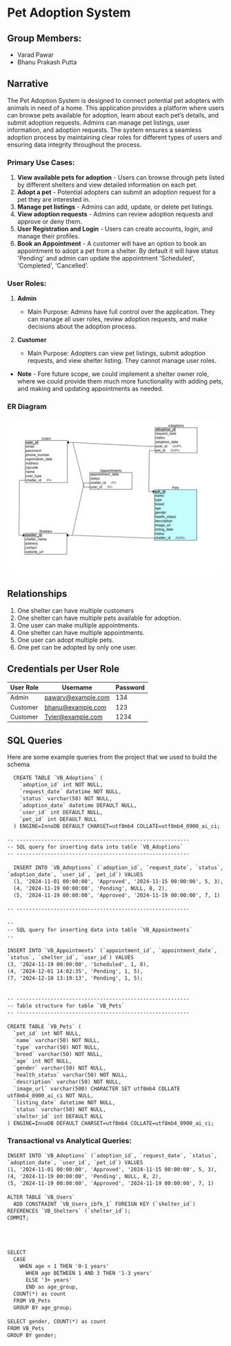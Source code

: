 # Pet Adoption System

## Group Members:
- Varad Pawar
- Bhanu Prakash Putta

## Narrative
  
  The Pet Adoption System is designed to connect potential pet adopters with animals in need of a home. This application provides a platform where users can browse pets available for adoption, learn about each pet’s details, and submit adoption requests. Admins can manage pet listings, user information, and adoption requests. The system ensures a seamless adoption process by maintaining clear roles for different types of users and ensuring data integrity throughout the process.

### Primary Use Cases:

1. **View available pets for adoption** - Users can browse through pets listed by different shelters and view detailed information on each pet.
2. **Adopt a pet** - Potential adopters can submit an adoption request for a pet they are interested in.
3. **Manage pet listings** - Admins can add, update, or delete pet listings.
4. **View adoption requests** - Admins can review adoption requests and approve or deny them.
5. **User Registration and Login** - Users can create accounts, login, and manage their profiles.
6. **Book an Appointment** - A customer will have an option to book an appointment to adopt a pet from a shelter. By default it will have status 'Pending' and admin can update the appointment 'Scheduled', 'Completed', 'Cancelled'.

### User Roles:
1. **Admin**
   - Main Purpose: Admins have full control over the application. They can manage all user roles, review adoption requests, and make decisions about the adoption process.
   
2. **Customer**
   - Main Purpose: Adopters can view pet listings, submit adoption requests, and view shelter listing. They cannot manage user roles.

- **Note** - Fore future scope, we could implement a shelter owner role, where we could provide them much more functionality with adding pets, and making and updating appointments as needed.
   
### ER Diagram
![ER Diagram](./ER_Diagram.jpeg)


## Relationships

1. One shelter can have multiple customers
2. One shelter can have multiple pets available for adoption.
3. One user can make multiple appointments.⁠
4. One shelter can have multiple appointments.
5. One user can adopt multiple pets.
6. One pet can be adopted by only one user.

## Credentials per User Role

| User Role       | Username   | Password             |
|-----------------|------------|----------------------|
| Admin           | pawarv@example.com         | 134  |
| Customer        | bhanu@example.com          | 123  |
| Customer        | Tyler@example.com          | 1234 |


## SQL Queries

Here are some example queries from the project that we used to build the schema

```
  CREATE TABLE `VB_Adoptions` (
    `adoption_id` int NOT NULL,
    `request_date` datetime NOT NULL,
    `status` varchar(50) NOT NULL,
    `adoption_date` datetime DEFAULT NULL,
    `user_id` int DEFAULT NULL,
    `pet_id` int DEFAULT NULL
  ) ENGINE=InnoDB DEFAULT CHARSET=utf8mb4 COLLATE=utf8mb4_0900_ai_ci;

-- --------------------------------------------------------
-- SQL query for inserting data into table `VB_Adoptions`
-- --------------------------------------------------------

  INSERT INTO `VB_Adoptions` (`adoption_id`, `request_date`, `status`, `adoption_date`, `user_id`, `pet_id`) VALUES
  (1, '2024-11-01 00:00:00', 'Approved', '2024-11-15 00:00:00', 5, 3),
  (4, '2024-11-19 00:00:00', 'Pending', NULL, 8, 2),
  (5, '2024-11-19 00:00:00', 'Approved', '2024-11-19 00:00:00', 7, 1)

-- --------------------------------------------------------

--
-- SQL query for inserting data into table `VB_Appointments`
--

INSERT INTO `VB_Appointments` (`appointment_id`, `appointment_date`, `status`, `shelter_id`, `user_id`) VALUES
(3, '2024-11-19 00:00:00', 'Scheduled', 1, 8),
(4, '2024-12-01 14:02:35', 'Pending', 1, 5),
(7, '2024-12-10 13:19:13', 'Pending', 1, 5);


-- --------------------------------------------------------
-- Table structure for table `VB_Pets`
-- --------------------------------------------------------

CREATE TABLE `VB_Pets` (
  `pet_id` int NOT NULL,
  `name` varchar(50) NOT NULL,
  `type` varchar(50) NOT NULL,
  `breed` varchar(50) NOT NULL,
  `age` int NOT NULL,
  `gender` varchar(50) NOT NULL,
  `health_status` varchar(50) NOT NULL,
  `description` varchar(50) NOT NULL,
  `image_url` varchar(500) CHARACTER SET utf8mb4 COLLATE utf8mb4_0900_ai_ci NOT NULL,
  `listing_date` datetime NOT NULL,
  `status` varchar(50) NOT NULL,
  `shelter_id` int DEFAULT NULL
) ENGINE=InnoDB DEFAULT CHARSET=utf8mb4 COLLATE=utf8mb4_0900_ai_ci; 

```


### Transactional vs Analytical Queries:

```
INSERT INTO `VB_Adoptions` (`adoption_id`, `request_date`, `status`, `adoption_date`, `user_id`, `pet_id`) VALUES
(1, '2024-11-01 00:00:00', 'Approved', '2024-11-15 00:00:00', 5, 3),
(4, '2024-11-19 00:00:00', 'Pending', NULL, 8, 2),
(5, '2024-11-19 00:00:00', 'Approved', '2024-11-19 00:00:00', 7, 1)

ALTER TABLE `VB_Users`
  ADD CONSTRAINT `VB_Users_ibfk_1` FOREIGN KEY (`shelter_id`) REFERENCES `VB_Shelters` (`shelter_id`);
COMMIT;




SELECT 
  CASE
    WHEN age < 1 THEN '0-1 years'
      WHEN age BETWEEN 1 AND 3 THEN '1-3 years'
      ELSE '3+ years'
      END as age_group,
  COUNT(*) as count
  FROM VB_Pets
  GROUP BY age_group;

SELECT gender, COUNT(*) as count
FROM VB_Pets
GROUP BY gender;
```

